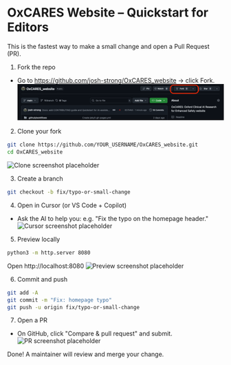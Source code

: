# OxCARES Website – Quickstart for Editors

This is the fastest way to make a small change and open a Pull Request (PR).

1) Fork the repo
- Go to https://github.com/josh-strong/OxCARES_website → click Fork.
![Fork screenshot placeholder](images/01_fork.png)

2) Clone your fork
```bash
git clone https://github.com/YOUR_USERNAME/OxCARES_website.git
cd OxCARES_website
```
![Clone screenshot placeholder](images/02_clone.png)

3) Create a branch
```bash
git checkout -b fix/typo-or-small-change
```

4) Open in Cursor (or VS Code + Copilot)
- Ask the AI to help you: e.g. "Fix the typo on the homepage header."
![Cursor screenshot placeholder](images/03_cursor.png)

5) Preview locally
```bash
python3 -m http.server 8080
```
Open http://localhost:8080
![Preview screenshot placeholder](images/04_preview.png)

6) Commit and push
```bash
git add -A
git commit -m "Fix: homepage typo"
git push -u origin fix/typo-or-small-change
```

7) Open a PR
- On GitHub, click "Compare & pull request" and submit.
![PR screenshot placeholder](images/05_open_pr.png)

Done! A maintainer will review and merge your change.
